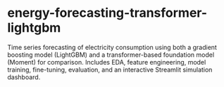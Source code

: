 # energy-forecasting-transformer-lightgbm
Time series forecasting of electricity consumption using both a gradient boosting model (LightGBM) and a transformer-based foundation model (Moment) for comparison. Includes EDA, feature engineering, model training, fine-tuning, evaluation, and an interactive Streamlit simulation dashboard.
